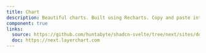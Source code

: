 ```yaml
---
title: Chart
description: Beautiful charts. Built using Recharts. Copy and paste into your apps.
component: true
links:
  source: https://github.com/huntabyte/shadcn-svelte/tree/next/sites/docs/src/lib/registry/ui/chart
  doc: https://next.layerchart.com
---
```


